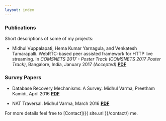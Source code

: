 ```yaml
---
layout: index
---
```


### Publications

Short descriptions of some of my projects:

* Midhul Vuppalapati, Hema Kumar Yarnagula, and Venkatesh Tamarapalli. WebRTC-based peer
assisted framework for HTTP live streaming. In *COMSNETS 2017 - Poster Track (COMSNETS
2017 Poster Track)*, Bangalore, India, January 2017 *(Accepted)* [**PDF**]({{site.url}}comsnets-paper.pdf)

### Survey Papers

* Database Recovery Mechanisms: A Survey. Midhul Varma, Preetham Kamidi, April 2016 [**PDF**]({{site.url}}dbrec-paper.pdf)

* NAT Traversal. Midhul Varma, March 2016 [**PDF**]({{site.url}}nat-paper.pdf)

For more details feel free to [Contact]({{ site.url }}/contact/) me.